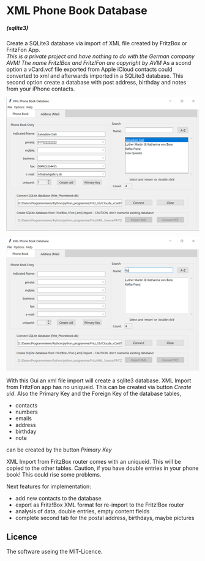 # XML Phone Book Database 
##### (sqlite3)
Create a SQLite3 database via import of XML file created by FritzBox or FritzFon App. 
</br>*This is a private project and have nothing to do with the German company AVM! The name Fritz!Box and Fritz!Fon are copyright by AVM*
As a scond option a vCard.vcf file exported from Apple iCloud contacts could converted to xml and afterwards imported in a SQLite3 database.
This second option create a database with post address, birthday and notes from your iPhone contacts.


![XML Phone Book Database](Pictures/XML_Phone_Book_Database_20210307_db_tb.jpg?raw=true)

![XML Phone Book Database Search](Pictures/XML_Phone_Book_Database_20210307_search_tb.jpg?raw=true)

With this Gui an xml file import will create a sqlite3 database. 
XML Import from FritzFon app has no uniqueid. This can be created via button *Create uid*. Also the Primary Key and the Foreign Key of the database tables,
- contacts
- numbers
- emails
- address
- birthday
- note

can be created by the button *Primary Key*

XML Import from FritzBox router comes with an uniqueid. This will be copied to the other tables.
Caution, if you have double entries in your phone book! This could rise some problems.

Next features for implementation:
- add new contacts to the database
- export as Fritz!Box XML format for re-import to the Fritz!Box router
- analysis of data, double entries, empty content fields
- complete second tab for the postal address, birthdays, maybe pictures

## Licence
The software useing the MIT-Licence.

